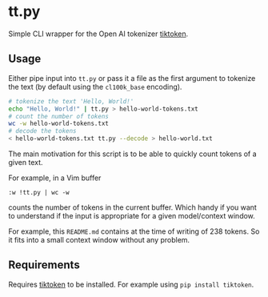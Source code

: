 tt.py
=====

Simple CLI wrapper for the Open AI tokenizer
[tiktoken](https://github.com/openai/tiktoken).

Usage
-----

Either pipe input into `tt.py` or pass it a file as the first argument to
tokenize the text (by default using the `cl100k_base` encoding).

```sh
# tokenize the text 'Hello, World!'
echo "Hello, World!" | tt.py > hello-world-tokens.txt
# count the number of tokens
wc -w hello-world-tokens.txt
# decode the tokens
< hello-world-tokens.txt tt.py --decode > hello-world.txt
```

The main motivation for this script is to be able to quickly count tokens of a
given text.

For example, in a Vim buffer
```vim
:w !tt.py | wc -w
```
counts the number of tokens in the current buffer. Which handy if you want to
understand if the input is appropriate for a given model/context window.

For example, this `README.md` contains at the time of writing of 238 tokens. So
it fits into a small context window without any problem.

Requirements
------------

Requires [tiktoken](https://github.com/openai/tiktoken) to be installed.
For example using `pip install tiktoken`.
